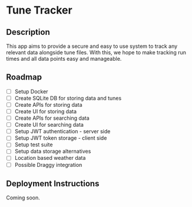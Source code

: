# Tune Tracker

## Description

This app aims to provide a secure and easy to use system to track any relevant data alongside tune files. With this, we hope to make tracking run times and all data points easy and manageable.

## Roadmap

- [ ] Setup Docker
- [ ] Create SQLite DB for storing data and tunes
- [ ] Create APIs for storing data
- [ ] Create UI for storing data
- [ ] Create APIs for searching data
- [ ] Create UI for searching data
- [ ] Setup JWT authentication - server side
- [ ] Setup JWT token storage - client side
- [ ] Setup test suite
- [ ] Setup data storage alternatives
- [ ] Location based weather data
- [ ] Possible Draggy integration

## Deployment Instructions

Coming soon.
